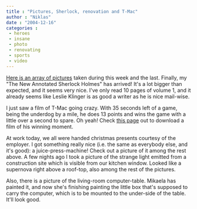 ```yaml
---
title : "Pictures, Sherlock, renovation and T-Mac"
author : "Niklas"
date : "2004-12-16"
categories : 
 - heroes
 - insane
 - photo
 - renovating
 - sports
 - video
---
```


[Here is an array of pictures](https://niklasblog.com/bilder/2004-12-16) taken during this week and the last. Finally, my "The New Annotated Sherlock Holmes" has arrived! It's a lot bigger than expected, and it seems very nice. I've only read 10 pages of volume 1, and it already seems like Leslie Klinger is as good a writer as he is nice mail-wise.

I just saw a film of T-Mac going crazy. With 35 seconds left of a game, being the underdog by a mile, he does 13 points and wins the game with a little over a second to spare. Oh yeah! Check [this page](http://www.holla-front.com/forum/showthread.php?t=52473&highlight=t-mac) out to download a film of his winning moment.

At work today, we all were handed christmas presents courtesy of the employer. I got something really nice (i.e. the same as everybody else, and it's good): a juice-press-machine! Check out a picture of it among the rest above. A few nights ago I took a picture of the strange light emitted from a construction site which is visible from our kitchen window. Looked like a supernova right above a roof-top, also among the rest of the pictures.

Also, there is a picture of the living-room computer-table. Mikaela has painted it, and now she's finishing painting the little box that's supposed to carry the computer, which is to be mounted to the under-side of the table. It'll look good.
